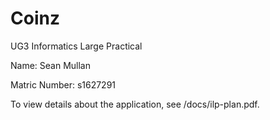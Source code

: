 # Coinz

UG3 Informatics Large Practical

Name: Sean Mullan

Matric Number: s1627291

To view details about the application, see /docs/ilp-plan.pdf.
